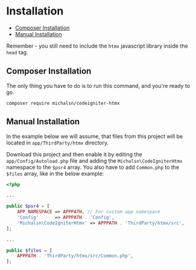# Installation

- [Composer Installation](#composer-installation)
- [Manual Installation](#manual-installation)

Remember - you still need to include the `htmx` javascript library inside the `head` tag.

## Composer Installation

The only thing you have to do is to run this command, and you're ready to go.

```console
composer require michalsn/codeigniter-htmx
```

## Manual Installation

In the example below we will assume, that files from this project will be located in `app/ThirdParty/htmx` directory.

Download this project and then enable it by editing the `app/Config/Autoload.php` file and adding the `Michalsn\CodeIgniterHtmx` namespace to the `$psr4` array. You also have to add `Common.php` to the `$files` array, like in the below example:

```php
<?php

...

public $psr4 = [
    APP_NAMESPACE => APPPATH, // For custom app namespace
    'Config'      => APPPATH . 'Config',
    'Michalsn\CodeIgniterHtmx' => APPPATH . 'ThirdParty/htmx/src',
];

...

public $files = [
    APPPATH . 'ThirdParty/htmx/src/Common.php',
];
```


